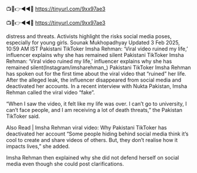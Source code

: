 📺📱👉◄◄🔴 https://tinyurl.com/9xx97ae3 

📺📱👉◄◄🔴 https://tinyurl.com/9xx97ae3 


distress and threats. Activists highlight the risks social media poses, especially for young girls.
Sounak Mukhopadhyay
Updated
3 Feb 2025, 10:59 AM IST
Pakistani TikToker Imsha Rehman: ‘Viral video ruined my life,’ influencer explains why she has remained silent
Pakistani TikToker Imsha Rehman: ‘Viral video ruined my life,’ influencer explains why she has remained silent(Instagram/imsharehman_)
Pakistani TikToker Imsha Rehman has spoken out for the first time about the viral video that “ruined” her life. After the alleged leak, the influencer disappeared from social media and deactivated her accounts. In a recent interview with Nukta Pakistan, Imsha Rehman called the viral video “fake”.

“When I saw the video, it felt like my life was over. I can’t go to university, I can’t face people, and I am receiving a lot of death threats,” the Pakistan TikToker said.

Also Read | Imsha Rehman viral video: Why Pakistani TikToker has deactivated her account
“Some people hiding behind social media think it’s cool to create and share videos of others. But, they don’t realise how it impacts lives,” she added.

Imsha Rehman then explained why she did not defend herself on social media even though she could post clarifications.
